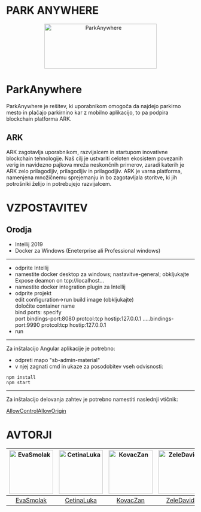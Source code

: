 # PARK ANYWHERE

<p align="center"><img src="https://ark.io/images/media-kit/ark-side.png" alt="ParkAnywhere" title="ParkAnywhere" width="300px" height="120px"/></p>

# ParkAnywhere
ParkAnywhere je rešitev, ki uporabnikom omogoča da najdejo parkirno mesto in plačajo parkirnino kar z mobilno aplikacijo, to pa podpira blockchain platforma ARK.

## ARK
ARK zagotavlja uporabnikom, razvijalcem in startupom inovativne blockchain tehnologije. Naš cilj je ustvariti celoten ekosistem povezanih verig in navidezno pajkova mreža neskončnih primerov, zaradi katerih je ARK zelo prilagodljiv, prilagodljiv in prilagodljiv. ARK je varna platforma, namenjena množičnemu sprejemanju in bo zagotavljala storitve, ki jih potrošniki želijo in potrebujejo razvijalcem.


# VZPOSTAVITEV 

## Orodja
- Intellij 2019
- Docker za Windows (Eneterprise ali Professional windows)
<hr>  

- odprite Intellij
- namestite docker desktop za windows; nastavitve-general; obkljukajte Expose deamon on tcp://localhost...
- namestite docker integration plugin za Intellij
- odprite projekt <br>
edit configuration->run build image (obkljukajte) <br>
določite container name <br>
bind ports: specify <br>
port bindings-port:8080 protcol:tcp hostip:127.0.0.1 .....bindings-port:9990 protcol:tcp hostip:127.0.0.1 
- run

<hr>

Za inštalacijo Angular aplikacije je potrebno:
- odpreti mapo "sb-admin-material"
- v njej zagnati cmd in ukaze za posodobitev vseh odvisnosti: 
```
npm install
npm start
```

<hr>
Za inštalacijo delovanja zahtev je potrebno namestiti naslednji vtičnik:

[AllowControlAllowOrigin](https://chrome.google.com/webstore/detail/allow-control-allow-origi/nlfbmbojpeacfghkpbjhddihlkkiljbi/related)

# AVTORJI
[<img alt="EvaSmolak" src="https://avatars0.githubusercontent.com/u/33725038?s=400&v=4" width="117">](https://github.com/EvaSmolak) |[<img alt="CetinaLuka" src="https://avatars3.githubusercontent.com/u/33715779?s=400&u=4752d8027850c8f376c54dd977df726c1d24c58a&v=4" width="117">](https://github.com/CetinaLuka) |[<img alt="KovacZan" src="https://avatars1.githubusercontent.com/u/39158639?s=400&v=4" width="117">](https://github.com/KovacZan) |[<img alt="ZeleDavid" src="https://avatars3.githubusercontent.com/u/33752926?s=400&v=4" width="117">](https://github.com/ZeleDavid) |
:---: |:---: |:---: |:---: |
[EvaSmolak](https://github.com/EvaSmolak) |[CetinaLuka](https://github.com/CetinaLuka) |[KovacZan](https://github.com/KovacZan) |[ZeleDavid](https://github.com/ZeleDavid) |
